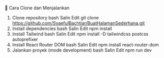 🚀 Cara Clone dan Menjalankan
1. Clone repository
bash
Salin
Edit
git clone https://github.com/SyaefulBachtiar/BuatHalamanSederhana.git
2. Install dependencies
bash
Salin
Edit
npm install
3. Install Tailwind
bash
Salin
Edit
npm install -D tailwindcss postcss autoprefixer
4. Install React Router DOM
bash
Salin
Edit
npm install react-router-dom
5. Jalankan proyek (mode development)
bash
Salin
Edit
npm run dev
